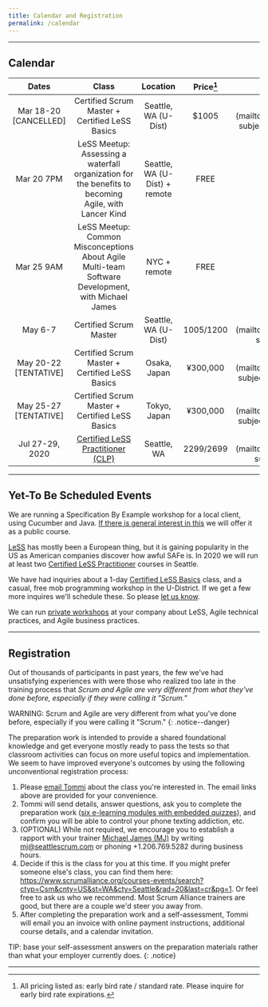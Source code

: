 ```yaml
---
title: Calendar and Registration
permalink: /calendar
---
```


----

## Calendar

| Dates       | Class         |   Location  | Price[^price] | Register/Inquire
| :----------:|:-------------:|:-----------:|:-----:|:---------------:
| Mar 18-20 [CANCELLED] | Certified Scrum Master + Certified LeSS Basics | Seattle, WA (U-Dist) | $1005 |[inquire](mailto:tommi@seattlescrum.com?subject=Mar 18-20 CSM + CLB)
| Mar 20 7PM | LeSS Meetup: Assessing a waterfall organization for the benefits to becoming Agile, with Lancer Kind | Seattle, WA (U-Dist) + remote | FREE |[register](https://www.meetup.com/Seattle-LeSS-Large-Scale-Scrum-Meetup-Group/events/269228739/)
| Mar 25 9AM | LeSS Meetup: Common Misconceptions About Agile Multi-team Software Development, with Michael James | NYC + remote | FREE | [register](https://www.meetup.com/Large-Scale-Scrum-LeSS-in-NYC/events/269105054/)
| May 6-7 | Certified Scrum Master | Seattle, WA (U-Dist) | $1005/$1200 |[inquire](mailto:tommi@seattlescrum.com?subject=May 6-7 CSM)
| May 20-22 [TENTATIVE]| Certified Scrum Master + Certified LeSS Basics | Osaka, Japan | ¥300,000 |[inquire](mailto:tommi@seattlescrum.com?subject=May 20-22 CSM + CLB)
| May 25-27 [TENTATIVE]| Certified Scrum Master + Certified LeSS Basics | Tokyo, Japan | ¥300,000 |[inquire](mailto:tommi@seattlescrum.com?subject=May 25-27 CSM + CLB)
| Jul 27-29, 2020 | [Certified LeSS Practitioner (CLP)](/education#certified-less-practitioner-principles-to-practices-clp) | Seattle, WA | $2299/$2699 |[inquire](mailto:tommi@seattlescrum.com?subject=Jul 27-29 CLP)


----


## Yet-To Be Scheduled Events

We are running a Specification By Example workshop for a local client, using Cucumber and Java.  [If there is general interest in this](/contact) we will offer it as a public course.

[LeSS](https://www.youtube.com/watch?v=1BZf_Oa7W94&rel=0) has mostly been a European thing, but it is gaining popularity in the US as American companies discover how awful SAFe is.  In 2020 we will run at least two [Certified LeSS Practitioner](/education#certified-less-practitioner-principles-to-practices-clp) courses in Seattle.

We have had inquiries about a 1-day [Certified LeSS Basics](/education#certified-less-basics-clb) class, and a casual, free mob programming workshop in the U-District. If we get a few more inquires we'll schedule these.  So please [let us know](/contact).

We can run [private workshops](/coaching) at your company about LeSS, Agile technical practices, and Agile business practices. 

----

## Registration

Out of thousands of participants in past years, the few we've had unsatisfying experiences with were those who realized too late in the training process that _Scrum and Agile are very different from what they've done before, especially if they were calling it "Scrum."_

WARNING: Scrum and Agile are very different from what you've done before, especially if you were calling it "Scrum."
{: .notice--danger}

The preparation work is intended to provide a shared foundational knowledge and get everyone mostly ready to pass the tests so that classroom activities can focus on more useful topics and implementation.  We seem to have improved everyone's outcomes by using the following unconventional registration process:

1. Please [email Tommi](mailto:tommi@seattlescrum.com?subject=training) about the class you're interested in.  The email links above are provided for your convenience.
1. Tommi will send details, answer questions, ask you to complete the preparation work ([six e-learning modules with embedded quizzes](http://ScrumTrainingSeries.com)), and confirm you will be able to control your phone texting addiction, etc.
1. (OPTIONAL) While not required, we encourage you to establish a rapport with your trainer [Michael James (MJ)](https://www.linkedin.com/in/michaeljamesseattle/) by writing <mj@seattlescrum.com> or phoning +1.206.769.5282 during business hours.
1. Decide if this is the class for you at this time.  If you might prefer someone else's class, you can find them here: <https://www.scrumalliance.org/courses-events/search?ctyp=Csm&cnty=US&st=WA&cty=Seattle&rad=20&last=cr&pg=1>.  Or feel free to ask us who we recommend.  Most Scrum Alliance trainers are good, but there are a couple we'd steer you away from.
1. After completing the preparation work and a self-assessment, Tommi will email you an invoice with online payment instructions, additional course details, and a calendar invitation.

TIP: base your self-assessment answers on the preparation materials rather than what your employer currently does.
{: .notice}

----
[^price]: All pricing listed as: early bird rate / standard rate. Please inquire for early bird rate expirations.
[^lessnyc]: MJ will be presenting a session about management's role in Scrum, and a workshop on Test Driven Development [TDD]
